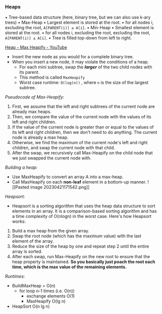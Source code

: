 ### Heaps
• Tree-based data structure (here, binary tree, but we can also use k-ary trees) 
• Max-Heap 
	• Largest element is stored at the root. 
	• for all nodes i, excluding the root, `A[PARENT(i)] ≥ A[i]`. 
• Min-Heap 
	• Smallest element is stored at the root. 
	• for all nodes i, excluding the root, excluding the root, `A[PARENT(i)] ≤ A[i]`. 
• Tree is filled top-down from left to right.

[Heap - Max Heapify - YouTube](https://www.youtube.com/watch?v=5iBUTMWGtIQ)
- Insert the new node as you would for a complete binary tree. 
- When you insert a new node, it may violate the conditions of a heap. 
	- For each mini subtree, swap the ***larger*** of the two child nodes with its parent.
	- This method is called `MaxHeapify`
	- Worst case runtime: `O(log(n))` , where `n` is the size of the largest subtree. 

*Pseudocode of Max-Heapify:*
1.  First, we assume that the left and right subtrees of the current node are already max heaps.
2.  Then, we compare the value of the current node with the values of its left and right children.
3.  If the value of the current node is greater than or equal to the values of its left and right children, then we don't need to do anything. The current node is already a max heap.
4.  Otherwise, we find the maximum of the current node's left and right children, and swap the current node with that child.
5.  After the swap, we recursively call Max-Heapify on the child node that we just swapped the current node with.

*Building a heap:*
- Use MaxHeapify to convert an array A into a max-heap.
- Call MaxHeapify on each **non-leaf** element in a bottom-up manner.
![[Pasted image 20230421171542.png]]

*Heapsort:*
- Heapsort is a sorting algorithm that uses the heap data structure to sort elements in an array. It is a comparison-based sorting algorithm and has a time complexity of O(nlogn) in the worst case.
Here's how Heapsort works:
1.  Build a max heap from the given array.
2.  Swap the root node (which has the maximum value) with the last element of the array.
3.  Reduce the size of the heap by one and repeat step 2 until the entire array is sorted.
4.  After each swap, run Max-Heapify on the new root to ensure that the heap property is maintained.
**So you basically just poach the root each time, which is the max value of the remaining elements.**

*Runtimes:*
- BuildMaxHeap = O(n) 
	- for loop n-1 times (i.e. O(n)) 
		- exchange elements O(1) 
		- MaxHeapify O(lg n)
- HeapSort O(n lg n)